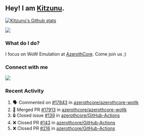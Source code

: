 ## Hey! I am [Kitzunu](https://Github.com/Kitzunu).

<!--<a href="https://github-readme-stats.kitzunu.vercel.app/api?username=Kitzunu&show_icons=true&theme=dark">
  <img align="center" src="https://github-readme-stats.kitzunu.vercel.app/api?username=Kitzunu&show_icons=true&theme=dark" />
</a>-->

[![Kitzunu's Github stats](https://github-readme-stats.vercel.app/api?username=kitzunu&theme=github_dark&show_icons=true)](https://github.com/Kitzunu)

<a href="https://github-readme-stats.kitzunu.vercel.app/api?username=Kitzunu&show_icons=true&theme=dark">
  <img align="center" src="https://github-readme-stats.vercel.app/api/top-langs/?username=Kitzunu&layout=compact&theme=dark" />
</a>

### What do I do?

I focus on WoW Emulation at [AzerothCore](https://Github.com/AzerothCore). Come join us ;)

### Connect with me
[![](https://img.shields.io/badge/AzerothCore%20Discord-Connect%20with%20me!-green)](https://discord.com/invite/gkt4y2x)

### Recent Activity

<!--START_SECTION:activity-->
1. 🗣 Commented on [#17843](https://github.com/azerothcore/azerothcore-wotlk/pull/17843#issuecomment-1834679781) in [azerothcore/azerothcore-wotlk](https://github.com/azerothcore/azerothcore-wotlk)
2. 🎉 Merged PR [#17913](https://github.com/azerothcore/azerothcore-wotlk/pull/17913) in [azerothcore/azerothcore-wotlk](https://github.com/azerothcore/azerothcore-wotlk)
3. 🔒 Closed issue [#139](https://github.com/azerothcore/GitHub-Actions/issues/139) in [azerothcore/GitHub-Actions](https://github.com/azerothcore/GitHub-Actions)
4. ❌ Closed PR [#143](https://github.com/azerothcore/GitHub-Actions/pull/143) in [azerothcore/GitHub-Actions](https://github.com/azerothcore/GitHub-Actions)
5. ❌ Closed PR [#216](https://github.com/azerothcore/GitHub-Actions/pull/216) in [azerothcore/GitHub-Actions](https://github.com/azerothcore/GitHub-Actions)
<!--END_SECTION:activity-->
